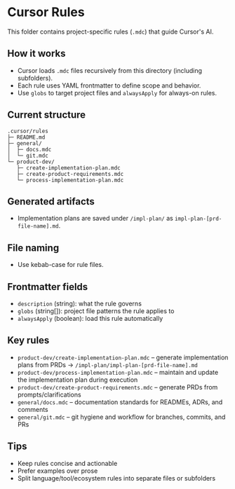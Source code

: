 # Cursor Rules

This folder contains project-specific rules (`.mdc`) that guide Cursor's AI.

## How it works
- Cursor loads `.mdc` files recursively from this directory (including subfolders).
- Each rule uses YAML frontmatter to define scope and behavior.
- Use `globs` to target project files and `alwaysApply` for always-on rules.

## Current structure

```
.cursor/rules
├─ README.md
├─ general/
│  ├─ docs.mdc
│  └─ git.mdc
└─ product-dev/
   ├─ create-implementation-plan.mdc
   ├─ create-product-requirements.mdc
   └─ process-implementation-plan.mdc
```

## Generated artifacts
- Implementation plans are saved under `/impl-plan/` as `impl-plan-[prd-file-name].md`.

## File naming
- Use kebab-case for rule files.

## Frontmatter fields
- `description` (string): what the rule governs
- `globs` (string[]): project file patterns the rule applies to
- `alwaysApply` (boolean): load this rule automatically

## Key rules
- `product-dev/create-implementation-plan.mdc` – generate implementation plans from PRDs → `/impl-plan/impl-plan-[prd-file-name].md`
- `product-dev/process-implementation-plan.mdc` – maintain and update the implementation plan during execution
- `product-dev/create-product-requirements.mdc` – generate PRDs from prompts/clarifications
- `general/docs.mdc` – documentation standards for READMEs, ADRs, and comments
- `general/git.mdc` – git hygiene and workflow for branches, commits, and PRs

## Tips
- Keep rules concise and actionable
- Prefer examples over prose
- Split language/tool/ecosystem rules into separate files or subfolders

